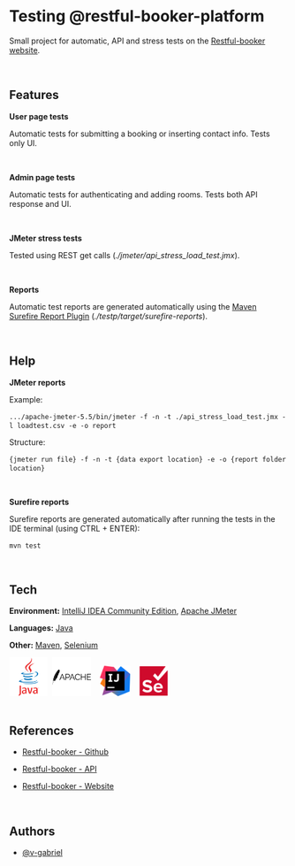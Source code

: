 # Testing @restful-booker-platform
Small project for automatic, API and stress tests on the [Restful-booker website](https://automationintesting.online/).

<br>

## Features

**User page tests**

Automatic tests for submitting a booking or inserting contact info.
Tests only UI.

<br>

**Admin page tests**

Automatic tests for authenticating and adding rooms.
Tests both API response and UI.

<br>

**JMeter stress tests**

Tested using REST get calls (<i>./jmeter/api_stress_load_test.jmx</i>).

<br>

**Reports**

Automatic test reports are generated automatically using the [Maven Surefire Report Plugin](https://maven.apache.org/surefire/maven-surefire-report-plugin/) (<i>./testp/target/surefire-reports</i>).

<br>

## Help

**JMeter reports**

Example:

    .../apache-jmeter-5.5/bin/jmeter -f -n -t ./api_stress_load_test.jmx -l loadtest.csv -e -o report


Structure: 


    {jmeter run file} -f -n -t {data export location} -e -o {report folder location}


<br>

**Surefire reports**

Surefire reports are generated automatically after running the tests in the IDE terminal (using CTRL + ENTER):

    mvn test
  
  
<br>

## Tech

**Environment:** [IntelliJ IDEA Community Edition](https://www.jetbrains.com/idea/download/#section=linux), [Apache JMeter](https://jmeter.apache.org/)

**Languages:** [Java](https://www.java.com/en/)

**Other:** [Maven](https://maven.apache.org/), [Selenium](https://www.selenium.dev/)

<div>
  <img src="https://github.com/devicons/devicon/blob/master/icons/java/java-original-wordmark.svg" title="Java" alt="Java" width="70" height="70"/>&nbsp;
  <img src="https://github.com/devicons/devicon/blob/master/icons/apache/apache-plain-wordmark.svg" title="Apache" **alt="Apache" width="70" height="70"/>&nbsp;&nbsp;&nbsp;
    <img src="https://github.com/devicons/devicon/blob/master/icons/intellij/intellij-original.svg" title="Intellij" **alt="Intellij" width="55" height="55"/>&nbsp;&nbsp;&nbsp;
            <img src="https://github.com/devicons/devicon/blob/master/icons/selenium/selenium-original.svg" title="Selenium" **alt="Selenium" width="55" height="55"/>&nbsp;
</div>

<br>

## References

- [Restful-booker - Github](https://github.com/mwinteringham/restful-booker-platform)

- [Restful-booker - API](https://restful-booker.herokuapp.com/apidoc/index.html)

- [Restful-booker - Website](https://automationintesting.online/)

<br>

## Authors

- [@v-gabriel](https://github.com/v-gabriel)

